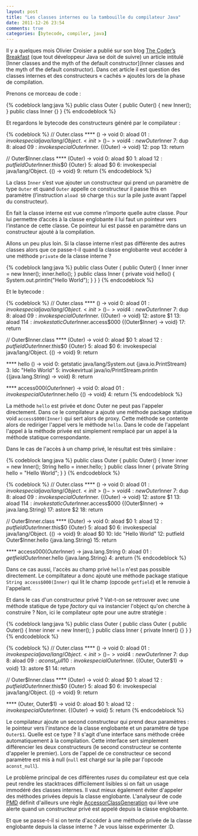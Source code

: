 ```yaml
---
layout: post
title: "Les classes internes ou la tambouille du compilateur Java"
date: 2011-12-26 23:54
comments: true
categories: [bytecode, compiler, java]
---
```

Il y a quelques mois Olivier Croisier a publié sur son blog [The Coder’s Breakfast](http://thecodersbreakfast.net/) (que tout développeur Java se doit de suivre) un article intitulé [Inner classes and the myth of the default constructor](Inner classes and the myth of the default constructor). Dans cet article il est question des classes internes et des constructeurs « cachés » ajoutés lors de la phase de compilation.

<!--more-->

Prenons ce morceau de code :

{% codeblock lang:java %}
public class Outer
{
    public Outer() {
        new Inner();
    }
    public class Inner {}
}
{% endcodeblock %}

Et regardons le bytecode des constructeurs généré par le compilateur :

{% codeblock %}
// Outer.class
**** <init> () -> void
    0: aload $0
    1: invokespecial java/lang/Object.<init> {() -> void}
    4: new Outer$Inner
    7: dup
    8: aload $0
    9: invokespecial Outer$Inner.<init> {(Outer) -> void}
   12: pop
   13: return

// Outer$Inner.class
**** <init> (Outer) -> void
    0: aload $0
    1: aload $1
    2: putfield Outer$Inner.this$0 {Outer}
    5: aload $0
    6: invokespecial java/lang/Object.<init> {() -> void}
    9: return
{% endcodeblock %}

La class `Inner` s’est vue ajouter un constructeur qui prend un paramètre de type `Outer` et quand `Outer` appelle ce constructeur il passe this en paramètre (l’instruction `aload $0` charge `this` sur la pile juste avant l’appel du constructeur).

En fait la classe interne est vue comme n’importe quelle autre classe. Pour lui permettre d’accès à la classe englobante il lui faut un pointeur vers l’instance de cette classe. Ce pointeur lui est passé en paramètre dans un constructeur ajouté à la compilation.

Allons un peu plus loin. Si la classe interne n’est pas différente des autres classes alors que ce passe-t-il quand la classe englobante veut accéder à une méthode `private` de la classe interne ?

{% codeblock lang:java %}
public class Outer
{
    public Outer() {
        Inner inner = new Inner();
        inner.hello();
    }
    public class Inner {
        private void hello() {
            System.out.println("Hello World");
        }
    }
}
{% endcodeblock %}

Et le bytecode :

{% codeblock %}
// Outer.class
**** <init> () -> void
    0: aload $0
    1: invokespecial java/lang/Object.<init> {() -> void}
    4: new Outer$Inner
    7: dup
    8: aload $0
    9: invokespecial Outer$Inner.<init> {(Outer) -> void}
   12: astore $1
   13: aload $1
   14: invokestatic Outer$Inner.access$000 {(Outer$Inner) -> void}
   17: return

// Outer$Inner.class
**** <init> (Outer) -> void
    0: aload $0
    1: aload $1
    2: putfield Outer$Inner.this$0 {Outer}
    5: aload $0
    6: invokespecial java/lang/Object.<init> {() -> void}
    9: return

**** hello () -> void
    0: getstatic java/lang/System.out {java.io.PrintStream}
    3: ldc "Hello World"
    5: invokevirtual java/io/PrintStream.println {(java.lang.String) -> void}
    8: return

**** access$000 (Outer$Inner) -> void
    0: aload $0
    1: invokespecial Outer$Inner.hello {() -> void}
    4: return
{% endcodeblock %}

La méthode `hello` est privée et donc Outer ne peut pas l'appeler directement. Dans ce le compilateur a ajouté une méthode package statique void `access$000(Inner)` qui sert alors de proxy. Cette méthode se contente alors de rediriger l'appel vers le méthode `hello`. Dans le code de l'appelant l'appel à la méthode privée est simplement remplacé par un appel à la méthode statique correspondante.

Dans le cas de l'accès à un champ privé, le résultat est très similaire :

{% codeblock lang:java %}
public class Outer
{
    public Outer() {
        Inner inner = new Inner();
        String hello = inner.hello;
    }
    public class Inner {
        private String hello = "Hello World";
    }
}
{% endcodeblock %}

{% codeblock %}
// Outer.class
**** <init> () -> void
    0: aload $0
    1: invokespecial java/lang/Object.<init> {() -> void}
    4: new Outer$Inner
    7: dup
    8: aload $0
    9: invokespecial Outer$Inner.<init> {(Outer) -> void}
   12: astore $1
   13: aload $1
   14: invokestatic Outer$Inner.access$000 {(Outer$Inner) -> java.lang.String}
   17: astore $2
   18: return

// Outer$Inner.class
**** <init> (Outer) -> void
    0: aload $0
    1: aload $1
    2: putfield Outer$Inner.this$0 {Outer}
    5: aload $0
    6: invokespecial java/lang/Object.<init> {() -> void}
    9: aload $0
   10: ldc "Hello World"
   12: putfield Outer$Inner.hello {java.lang.String}
   15: return

**** access$000 (Outer$Inner) -> java.lang.String
    0: aload $0
    1: getfield Outer$Inner.hello {java.lang.String}
    4: areturn
{% endcodeblock %}

Dans ce cas aussi, l'accès au champ privé `hello` n'est pas possible directement. Le compiltateur a donc ajouté une méthode package statique `String access$000(Inner)` qui lit le champ (opcode `getfield`) et le renvoie à l'appelant.

Et dans le cas d'un constructeur privé ? Vat-t-on se retrouver avec une méthode statique de type _factory_ qui va instancier l'object qu'on cherche à construire ? Non, ici le compilateur opte pour une autre stratégie :

{% codeblock lang:java %}
public class Outer
{
public class Outer
{
    public Outer() {
        Inner inner = new Inner();
    }
    public class Inner {
        private Inner() {}
    }
}
{% endcodeblock %}

{% codeblock %}
// Outer.class
**** <init> () -> void
    0: aload $0
    1: invokespecial java/lang/Object.<init> {() -> void}
    4: new Outer$Inner
    7: dup
    8: aload $0
    9: aconst_null
   10: invokespecial Outer$Inner.<init> {(Outer, Outer$1) -> void}
   13: astore $1
   14: return

// Outer$Inner.class
**** <init> (Outer) -> void
    0: aload $0
    1: aload $1
    2: putfield Outer$Inner.this$0 {Outer}
    5: aload $0
    6: invokespecial java/lang/Object.<init> {() -> void}
    9: return

**** <init> (Outer, Outer$1) -> void
    0: aload $0
    1: aload $1
    2: invokespecial Outer$Inner.<init> {(Outer) -> void}
    5: return
{% endcodeblock %}

Le compilateur ajoute un second constructeur qui prend deux paramètres : le pointeur vers l'instance de la classe englobante et un paramètre de type `Outer$1`. Quelle est ce type ? Il s'agit d'une interface sans méthode créée automatiquement à la compilation. Cette interface sert simplement différencier les deux constructeurs (le second constructeur se contente d'appeler le premier). Lors de l'appel de ce constructeur ce second paramètre est mis à null (`null` est chargé sur la pile par l'opcode `aconst_null`).

Le problème principal de ces différentes _ruses_ du compilateur est que cela peut rendre les stacktraces difficilement lisibles si on fait un usage immodéré des classes internes. Il vaut mieux également éviter d'appeler des méthodes privées depuis la classe englobante. L'analyseur de code [PMD](http://pmd.sourceforge.net/) définit d'ailleurs une règle [AccessorClassGeneration](http://pmd.sourceforge.net/rules/design.html) qui lève une alerte quand un constructeur privé est appelé depuis la classe englobante.

Et que se passe-t-il si on tente d'accéder à une méthode privée de la classe englobante depuis la classe interne ? Je vous laisse expérimenter :D.
